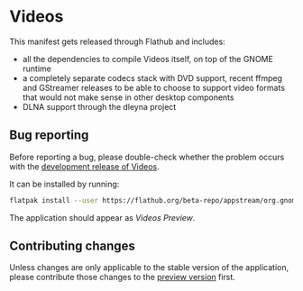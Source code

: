 # Videos


This manifest gets released through Flathub and includes:

- all the dependencies to compile Videos itself, on top of the GNOME runtime
- a completely separate codecs stack with DVD support, recent ffmpeg and GStreamer
  releases to be able to choose to support video formats that would not make sense
  in other desktop components
- DLNA support through the dleyna project

## Bug reporting

Before reporting a bug, please double-check whether the problem occurs with the
[development release of Videos](https://github.com/flathub/org.gnome.Totem.Devel/).

It can be installed by running:
```sh
flatpak install --user https://flathub.org/beta-repo/appstream/org.gnome.Totem.Devel.flatpakref
```

The application should appear as *Videos Preview*.

## Contributing changes

Unless changes are only applicable to the stable version of the application, please
contribute those changes to the [preview version](https://github.com/flathub/org.gnome.Totem.Devel/pulls) first.

